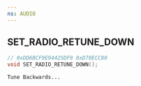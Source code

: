 ```yaml
---
ns: AUDIO
---
```

## SET_​RADIO_​RETUNE_​DOWN

```c
// 0xDD6BCF9E94425DF9 0xD70ECC80
void SET_​RADIO_​RETUNE_​DOWN();
```

```
Tune Backwards...
```

